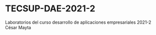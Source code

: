 # TECSUP-DAE-2021-2
Laboratorios del curso desarrollo de aplicaciones empresariales 2021-2 César Mayta
